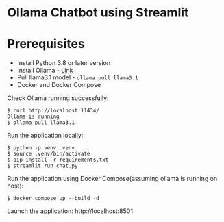 # Ollama Chatbot using Streamlit

# Prerequisites
* Install Python 3.8 or later version
* Install Ollama - [Link](https://ollama.com/)
* Pull llama3.1 model - `ollama pull llama3.1`
* Docker and Docker Compose

Check Ollama running successfully:

```shell
$ curl http://localhost:11434/
Ollama is running
$ ollama pull llama3.1
```

Run the application locally:

```shell
$ python -p venv .venv
$ source .venv/bin/activate
$ pip install -r requirements.txt
$ streamlit run chat.py
```

Run the application using Docker Compose(assuming ollama is running on host):

```shell
$ docker compose up --build -d
```

Launch the application: http://localhost:8501
